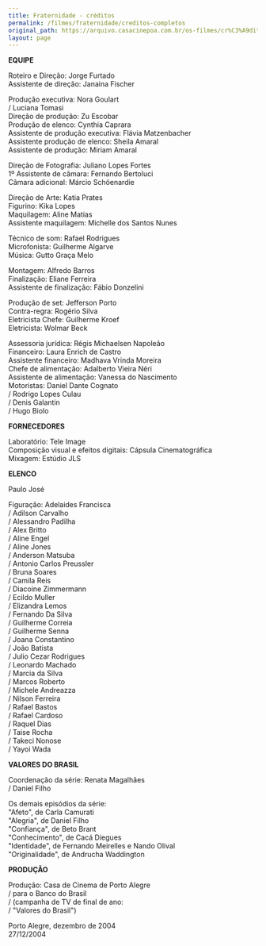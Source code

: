 ```yaml
---
title: Fraternidade - créditos
permalink: /filmes/fraternidade/creditos-completos
original_path: https://arquivo.casacinepoa.com.br/os-filmes/cr%C3%A9ditos/fraternidade.html
layout: page
---
```

**EQUIPE**

Roteiro e Direção: Jorge Furtado\
Assistente de direção: Janaina Fischer

Produção executiva: Nora Goulart\
/ Luciana Tomasi\
Direção de produção: Zu Escobar\
Produção de elenco: Cynthia Caprara\
Assistente de produção executiva: Flávia Matzenbacher\
Assistente produção de elenco: Sheila Amaral\
Assistente de produção: Miriam Amaral

Direção de Fotografia: Juliano Lopes Fortes\
1º Assistente de câmara: Fernando Bertoluci\
Câmara adicional: Márcio Schöenardie

Direção de Arte: Katia Prates\
Figurino: Kika Lopes\
Maquilagem: Aline Matias\
Assistente maquilagem: Michelle dos Santos Nunes

Técnico de som: Rafael Rodrigues\
Microfonista: Guilherme Algarve\
Música: Gutto Graça Melo

Montagem: Alfredo Barros\
Finalização: Eliane Ferreira\
Assistente de finalização: Fábio Donzelini

Produção de set: Jefferson Porto\
Contra-regra: Rogério Silva\
Eletricista Chefe: Guilherme Kroef\
Eletricista: Wolmar Beck

Assessoria jurídica: Régis Michaelsen Napoleão\
Financeiro: Laura Enrich de Castro\
Assistente financeiro: Madhava Vrinda Moreira\
Chefe de alimentação: Adalberto Vieira Néri\
Assistente de alimentação: Vanessa do Nascimento\
Motoristas: Daniel Dante Cognato\
/ Rodrigo Lopes Culau\
/ Denis Galantin\
/ Hugo Biolo

**FORNECEDORES**

Laboratório: Tele Image\
Composição visual e efeitos digitais: Cápsula Cinematográfica\
Mixagem: Estúdio JLS

**ELENCO**

Paulo José

Figuração: Adelaides Francisca\
/ Adilson Carvalho\
/ Alessandro Padilha\
/ Alex Britto\
/ Aline Engel\
/ Aline Jones\
/ Anderson Matsuba\
/ Antonio Carlos Preussler\
/ Bruna Soares\
/ Camila Reis\
/ Diacoine Zimmermann\
/ Ecildo Muller\
/ Elizandra Lemos\
/ Fernando Da Silva\
/ Guilherme Correia\
/ Guilherme Senna\
/ Joana Constantino\
/ João Batista\
/ Julio Cezar Rodrigues\
/ Leonardo Machado\
/ Marcia da Silva\
/ Marcos Roberto\
/ Michele Andreazza\
/ Nilson Ferreira\
/ Rafael Bastos\
/ Rafael Cardoso\
/ Raquel Dias\
/ Taise Rocha\
/ Takeci Nonose\
/ Yayoi Wada

**VALORES DO BRASIL**

Coordenação da série: Renata Magalhães\
/ Daniel Filho

Os demais episódios da série:\
"Afeto", de Carla Camurati\
"Alegria", de Daniel Filho\
"Confiança", de Beto Brant\
"Conhecimento", de Cacá Diegues\
"Identidade", de Fernando Meirelles e Nando Olival\
"Originalidade", de Andrucha Waddington

**PRODUÇÃO**

Produção: Casa de Cinema de Porto Alegre\
/ para o Banco do Brasil\
/ (campanha de TV de final de ano:\
/ "Valores do Brasil")

Porto Alegre, dezembro de 2004\
27/12/2004